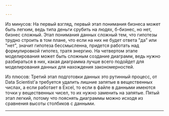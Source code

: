```yaml
---

---
```

Из минусов:
На первый взгляд, первый этап понимания бизнеса может быть легким, ведь типа деньги срубить на людях, б-бизнес, но нет, бизнес сложный.
Этап понимания данных сложный тем, что гипотезы трудно строить в том плане, что если на них не будет ответа "да" или "нет", значит гипотеза бессмысленна, придется работать над формулировкой гипотез, тратя энергию.
На четвертом этапе моделирования может быть сложным создание диаграмм, ведь нужно разбираться в них, какая диаграмма лучше всего подойдет для моделирования данных для нахождения закономерностей.

Из плюсов:
Третий этап подготовки данных это рутинный процесс, от Data Scientist'а требуется удалить лишние запятые в вещественных числах, а если работает в Excel, то если в файле в данными имеются точки у вещественных чисел, то их нужно заменить на запятые.
Пятый этап легкий, потому что пояснять диаграммы можно исходя из сравнения высоты столбиков с данными.


---